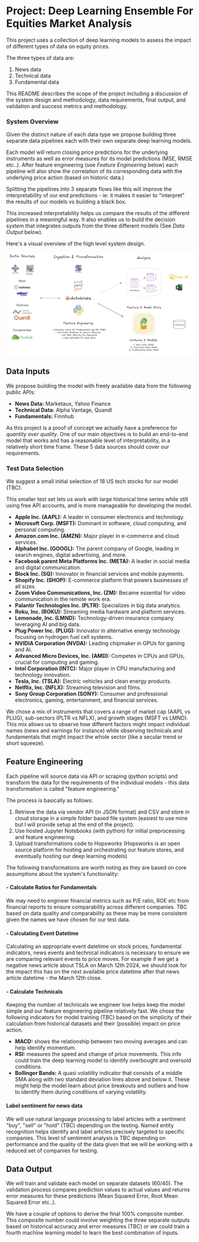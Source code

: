 # Project: Deep Learning Ensemble For Equities Market Analysis 

This project uses a collection of deep learning models to assess the impact of different types of data on equity prices. 

The three types of data are:

1. News data
2. Technical data
3. Fundamental data

This README describes the scope of the project including a discussion of the system design and methodology, data requirements, final output, and validation and success metrics and methodology.

### System Overview

Given the distinct nature of each data type we propose building three separate data pipelines each with their own separate deep learning models. 

Each model will return closing price predictions for the underlying instruments as well as error measures for its model predictions (MSE, RMSE etc..). After feature engineering (see *Feature Engineering* below) each pipeline will also show the correlation of its corresponding data with the underlying price action (based on historic data.) 

Splitting the pipelines into 3 separate flows like this will improve the interpretability of our end predictions - ie: it makes it easier to "interpret" the results of our models vs building a black box.

This increased interpretability helps us compare the results of the different pipelines in a meaningful way. It also enables us to build the decision system that integrates outputs from the three different models (See *Data Output* below). 

Here's a visual overview of the high level system design.

![Alternative Text](https://github.com/ashatidealiq/EquityEnsemble/blob/main/pipeline.jpg)

## Data Inputs

We propose building the model with freely available data from the following public APIs:

  - **News Data:** Marketaux, Yahoo Finance
  - **Technical Data:** Alpha Vantage, Quandl
  - **Fundamentals:** Finnhub

As this project is a proof of concept we actually have a preference for *quantity over quality*. One of our main objectives is to build an end-to-end model that works and has a reasonable level of interpretability, in a relatively short time frame. These 5 data sources should cover our requirements.

### Test Data Selection

We suggest a small initial selection of 18 US tech stocks for our model (TBC). 

This smaller test set lets us work with large historical time series while still using free API accounts, and is more manageable for developing the model. 

- **Apple Inc. (AAPL):** A leader in consumer electronics and technology.
- **Microsoft Corp. (MSFT):** Dominant in software, cloud computing, and personal computing.
- **Amazon.com Inc. (AMZN):** Major player in e-commerce and cloud services.
- **Alphabet Inc. (GOOGL):** The parent company of Google, leading in search engines, digital advertising, and more.
- **Facebook parent Meta Platforms Inc. (META):** A leader in social media and digital communication.
- **Block Inc. (SQ):** Innovator in financial services and mobile payments.
- **Shopify Inc. (SHOP):** E-commerce platform that powers businesses of all sizes.
- **Zoom Video Communications, Inc. (ZM):** Became essential for video communication in the remote work era.
- **Palantir Technologies Inc. (PLTR):** Specializes in big data analytics.
- **Roku, Inc. (ROKU):** Streaming media hardware and platform services.
- **Lemonade, Inc. (LMND):** Technology-driven insurance company leveraging AI and big data.
- **Plug Power Inc. (PLUG):** Innovator in alternative energy technology focusing on hydrogen fuel cell systems.
- **NVIDIA Corporation (NVDA):** Leading chipmaker in GPUs for gaming and AI.
- **Advanced Micro Devices, Inc. (AMD):** Competes in CPUs and GPUs, crucial for computing and gaming.
- **Intel Corporation (INTC):** Major player in CPU manufacturing and technology innovation.
- **Tesla, Inc. (TSLA):** Electric vehicles and clean energy products.
- **Netflix, Inc. (NFLX):** Streaming television and films.
- **Sony Group Corporation (SONY):** Consumer and professional electronics, gaming, entertainment, and financial services.

We chose a mix of instruments that covers a range of market cap (AAPL vs PLUG), sub-sectors (PLTR vs NFLX), and growth stages (MSFT vs LMND). This mix allows us to observe how different factors might impact individual names (news and earnings for instance) while observing technicals and fundamentals that might impact the whole sector (like a secular trend or short squeeze).

## Feature Engineering

Each pipeline will source data via API or scraping (python scripts) and transform the data for the requirements of the individual models - this data transformation is called "feature engineering." 

The process is basically as follows: 

1. Retrieve the data via vendor API (in JSON format) and CSV and store in cloud storage in a simple folder based file system (easiest to use mine but I will provide setup at the end of the project).
2. Use hosted Jupyter Notebooks (with python) for initial preprocessing and feature engineering.
3. Upload transformations code to Hopsworks (Hopsworks is an open source platform for hosting and orchestrating our feature stores, and evemtually hosting our deep learning models)

The following transformations are worth noting as they are based on core assumptions about the system's functionality:

#### - Calculate Ratios for Fundamentals 

We may need to engineer financial metrics such as P/E ratio, ROE etc from financial reports to ensure comparability across different companies. TBC based on data quality and comparability as these may be more consistent given the names we have chosen for our test data. 

#### - Calculating Event Datetime 

Calculating an appropriate event datetime on stock prices, fundamental indicators, news events and technical indicators is necessary to ensure we are comparing relevant events to price moves. For example if we get a negative news article about TSLA on March 12th 2024, we should look for the impact this has on the next available price datetime after that news article datetime - the March 12th close. 

#### - Calculate Technicals 

Keeping the number of technicals we engineer low helps keep the model simple and our feature engineering pipeline relatively fast. We chose the following indicators for model training (TBC) based on the simplicity of their calculation from historical datasets and their (possible) impact on price action.

- **MACD:** shows the relationship between two moving averages and can help identify momentum.
- **RSI:** measures the speed and change of price movements. This info could train the deep learning model to identify overbought and oversold conditions.
- **Bollinger Bands:** A quasi volatility indicator that consists of a middle SMA along with two standard deviation lines above and below it. These might help the model learn about price breakouts and outliers and how to identify them during conditions of varying volatility.

#### Label sentiment for news data

We will use natural language processing to label articles with a sentiment "buy", "sell" or "hold" (TBC) depending on the testing. Named entity recognition helps identify and label articles precisely targeted to specific companies. This level of sentiment analysis is TBC depending on performance and the quality of the data given that we will be working with a reduced set of companies for testing. 

## Data Output

We will train and validate each model on separate datasets (60/40). The validation process compares prediction values to actual values and returns error measures for these predictions (Mean Squared Error, Root Mean Squared Error etc..). 

We have a couple of options to derive the final 100% composite number. This composite number could involve weighting the three separate outputs based on historical accuracy and error measures (TBC) or we could train a fourth machine learning model to learn the best combination of inputs.




